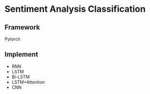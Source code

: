# Sentiment Analysis Classification

## Framework
Pytorch

## Implement
- RNN
- LSTM
- Bi-LSTM
- LSTM+Attention
- CNN
